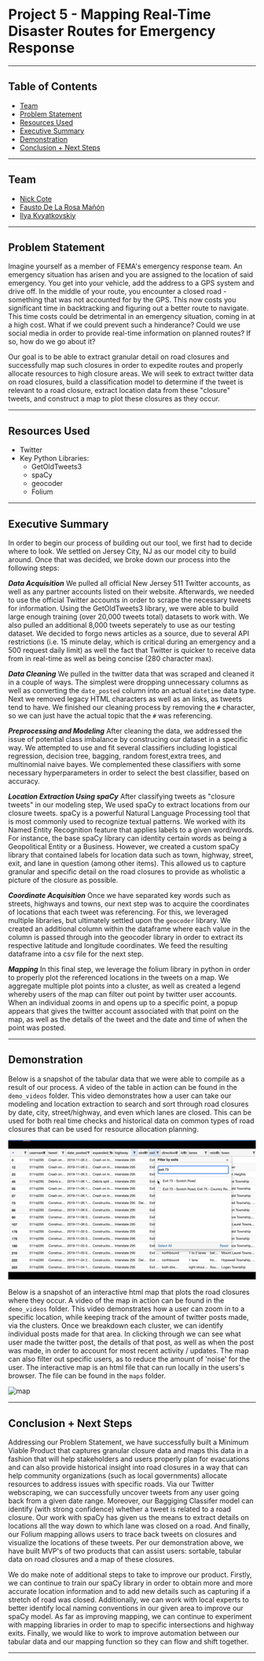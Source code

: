 # Project 5 - Mapping Real-Time Disaster Routes for Emergency Response

----

## Table of Contents

 - [Team](#Team)
 - [Problem Statement](#Problem-Statement)
 - [Resources Used](#Resources-Used)
 - [Executive Summary](#Executive-Summary)
 - [Demonstration](#Demonstration)
 - [Conclusion + Next Steps](#Conclusion-+-Next-Steps)

 
----

## Team

- [Nick Cote](https://www.linkedin.com/in/nicholas-cote1/)
- [Fausto De La Rosa Mañón](https://www.linkedin.com/in/faustodelarosamanon/)
- [Ilya Kvyatkovskiy](https://www.linkedin.com/in/ikviatkovski/)

----

## Problem Statement
Imagine yourself as a member of FEMA's emergency response team.  An emergency situation has arisen and you are assigned to the location of said emergency.  You get into your vehicle, add the address to a GPS system and drive off.  In the middle of your route, you encounter a closed road - something that was not accounted for by the GPS.  This now costs you significant time in backtracking and figuring out a better route to navigate.  This time costs could be detrimental in an emergency situation, coming in at a high cost.  What if we could prevent such a hinderance?  Could we use social media in order to provide real-time information on planned routes?  If so, how do we go about it?  

Our goal is to be able to extract granular detail on road closures and successfully map such closures in order to expedite routes and properly allocate resources to high closure areas.  We will seek to extract twitter data on road closures, build a classification model to determine if the tweet is relevant to a road closure, extract location data from these "closure" tweets, and construct a map to plot these closures as they occur.


----

## Resources Used
- Twitter
- Key Python Libraries:
    - GetOldTweets3
    - spaCy
    - geocoder
    - Folium

----

## Executive Summary
In order to begin our process of building out our tool, we first had to decide where to look.  We settled on Jersey City, NJ as our model city to build around.  Once that was decided, we broke down our process into the following steps:

***Data Acquisition***
We pulled all official New Jersey 511 Twitter accounts, as well as any partner accounts listed on their website.  Afterwards, we needed to use the official Twitter accounts in order to scrape the necessary tweets for information.  Using the GetOldTweets3 library, we were able to build large enough training (over 20,000 tweets total) datasets to work with.  We also pulled an additional 8,000 tweets seperately to use as our testing dataset.  We decided to forgo news articles as a source, due to several API restrictions (i.e. 15 minute delay, which is critical during an emergency and a 500 request daily limit) as well the fact that Twitter is quicker to receive data from in real-time as well as being concise (280 character max).


***Data Cleaning***
We pulled in the twitter data that was scraped and cleaned it in a couple of ways.  The simplest were dropping unnecessary columns as well as converting the `date_posted` column into an actual `datetime` data type.  Next we removed legacy HTML characters as well as an links, as tweets tend to have.  We finished our cleaning process by removing the `#` character, so we can just have the actual topic that the `#` was referencing. 


***Preprocessing and Modeling***
After cleaning the data, we addressed the issue of potential class imbalance by construcing our dataset in a specific way.  We attempted to use and fit several classifiers including logistical regression, decision tree, bagging, random forest,extra trees, and multinomial naive bayes.  We complemented these classifiers with some necessary hyperparameters in order to select the best classifier, based on accuracy.


***Location Extraction Using spaCy***
After classifying tweets as "closure tweets" in our modeling step, We used spaCy to extract locations from our closure tweets.  spaCy is a powerful Natural Language Processing tool that is most commonly used to recognize textual patterns.  We worked with its Named Entity Recognition feature that applies labels to a given word/words.  For instance, the base spaCy library can identity certain words as being a Geopolitical Entity or a Business.  However, we created a custom spaCy library that contained labels for location data such as town, highway, street, exit, and lane in question (among other items).  This allowed us to capture granular and specific detail on the road closures to provide as wholistic a picture of the closure as possible.

***Coordinate Acquisition***
Once we have separated key words such as streets, highways and towns, our next step was to acquire the coordinates of locations that each tweet was referencing.  For this, we leveraged multiple libraries, but ultimately settled upon the `geocoder` library.  We created an additional column within the dataframe where each value in the column is passed through into the geocoder library in order to extract its respective latitude and longitude coordinates.  We feed the resulting dataframe into a csv file for the next step.


***Mapping***
In this final step, we leverage the folium library in python in order to properly plot the referenced locations in the tweets on a map.  We aggregate multiple plot points into a cluster, as well as created a legend whereby users of the map can filter out point by twitter user accounts.  When an individual zooms in and opens up to a specific point, a popup appears that gives the twitter account associated with that point on the map, as well as the details of the tweet and the date and time of when the point was posted.

----

## Demonstration
Below is a snapshot of the tabular data that we were able to compile as a result of our process.  A video of the table in action can be found in the `demo_videos` folder. This video demonstrates how a user can take our modeling and location extraction to search and sort through road closures by date, city, street/highway, and even which lanes are closed.  This can be used for both real time checks and historical data on common types of road closures that can be used for resource allocation planning. 

![table](./images/table.png)

Below is a snapshot of an interactive html map that plots the road closures where they occur.  A video of the map in action can be found in the `demo_videos` folder.  This video demonstrates how a user can zoom in to a specific location, while keeping track of the amount of twitter posts made, via the clusters.  Once we breakdown each cluster, we can identify individual posts made for that area.  In clicking through we can see what user made the twitter post, the details of that post, as well as when the post was made, in order to account for most recent activity / updates.  The map can also filter out specific users, as to reduce the amount of 'noise' for the user. The interactive map is an html file that can run locally in the users's browser.  The file can be found in the `maps` folder.

![map](./images/map.png)

----


## Conclusion + Next Steps

Addressing our Problem Statement, we have successfully built a Minimum Viable Product that captures granular closure data and maps this data in a fashion that will help stakeholders and users properly plan for evacuations and can also provide historical insight into road closures in a way that can help community organizations (such as local governments) allocate resources to address issues with specific roads.  Via our Twitter webscraping, we can successfully uncover tweets from any user going back from a given date range.  Moreover, our Baggiging Classifer model can identify (with strong confidence) whether a tweet is related to a road closure.  Our work with spaCy has given us the means to extract details on locations all the way down to which lane was closed on a road.  And finally, our Folium mapping allows users to trace back tweets on closures and visualize the locations of these tweets. Per our demonstration above, we have built MVP's of two products that can assist users: sortable, tabular data on road closures and a map of these closures. 

We do make note of additional steps to take to improve our product.  Firstly, we can continue to train our spaCy library in order to obtain more and more accurate location information and to add new details such as capturing if a stretch of road was closed.  Additionally, we can work with local experts to better identify local naming conventions in our given area to improve our spaCy model.  As far as improving mapping, we can continue to experiment with mapping libraries in order to map to specific intersections and highway exits.  Finally, we would like to work to improve automation between our tabular data and our mapping function so they can flow and shift together.

----

